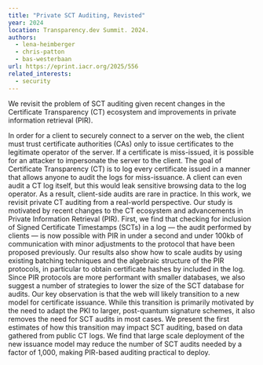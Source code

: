```yaml
---
title: "Private SCT Auditing, Revisted"
year: 2024
location: Transparency.dev Summit. 2024.
authors:
  - lena-heimberger
  - chris-patton
  - bas-westerbaan
url: https://eprint.iacr.org/2025/556
related_interests:
  - security
---
```


We revisit the problem of SCT auditing given recent changes in the
Certificate Transparency (CT) ecosystem and improvements in private
information retrieval (PIR).

In order for a client to securely connect to a server on the web,
the client must trust certificate authorities (CAs) only to issue
certificates to the legitimate operator of the server. If a certificate
is miss-issued, it is possible for an attacker to impersonate the
server to the client. The goal of Certificate Transparency (CT) is
to log every certificate issued in a manner that allows anyone to
audit the logs for miss-issuance. A client can even audit a CT log
itself, but this would leak sensitive browsing data to the log
operator. As a result, client-side audits are rare in practice. In
this work, we revisit private CT auditing from a real-world
perspective. Our study is motivated by recent changes to the CT
ecosystem and advancements in Private Information Retrieval (PIR).
First, we find that checking for inclusion of Signed Certificate
Timestamps (SCTs) in a log — the audit performed by clients — is
now possible with PIR in under a second and under 100kb of communication
with minor adjustments to the protocol that have been proposed
previously. Our results also show how to scale audits by using
existing batching techniques and the algebraic structure of the PIR
protocols, in particular to obtain certificate hashes by included
in the log. Since PIR protocols are more performant with smaller
databases, we also suggest a number of strategies to lower the size
of the SCT database for audits. Our key observation is that the web
will likely transition to a new model for certificate issuance.
While this transition is primarily motivated by the need to adapt
the PKI to larger, post-quantum signature schemes, it also removes
the need for SCT audits in most cases. We present the first estimates
of how this transition may impact SCT auditing, based on data
gathered from public CT logs. We find that large scale deployment
of the new issuance model may reduce the number of SCT audits needed
by a factor of 1,000, making PIR-based auditing practical to deploy.
